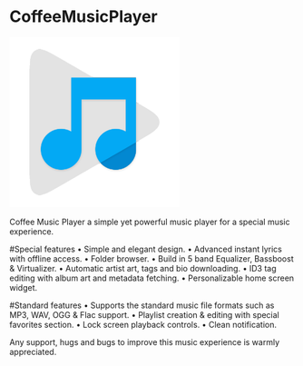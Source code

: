 # CoffeeMusicPlayer

![](static/github_logo.png)

Coffee Music Player a simple yet powerful music player for a special music experience.

#Special features
• Simple and elegant design.
• Advanced instant lyrics with offline access.
• Folder browser.
• Build in 5 band Equalizer, Bassboost & Virtualizer.
• Automatic artist art, tags and bio downloading.
• ID3 tag editing with album art and metadata fetching.
• Personalizable home screen widget.

#Standard features
• Supports the standard music file formats such as MP3, WAV, OGG & Flac support.
• Playlist creation & editing with special favorites section.
• Lock screen playback controls.
• Clean notification.

Any support, hugs and bugs to improve this music experience is warmly appreciated.
